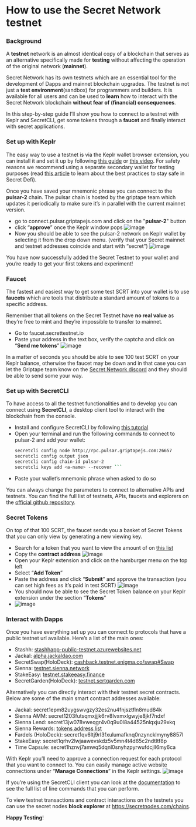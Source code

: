 # How to use the Secret Network testnet

### **Background**
A **testnet** network is an almost identical copy of a blockchain that serves as an alternative specifically made for **testing** without affecting the operation of the original network (**mainnet**).

Secret Network has its own testnets which are an essential tool for the development of Dapps and mainnet blockchain upgrades.
The testnet is not just a **test environment**(sandbox) for programmers and builders. It is available for all users and can be used to **learn** how to interact with the Secret Network blockchain **without fear of (financial) consequences**.

In this step-by-step guide I’ll show you how to connect to a testnet with Keplr and SecretCLI, get some tokens through a **faucet** and finally interact with secret applications.

### **Set up with Keplr**

The easy way to use a testnet is via the Keplr wallet browser extension, you can install it and set it up by following [this guide](https://keplr.crunch.help/getting-started/installing-keplr-wallet) or [this video](https://www.youtube.com/watch?v=HgFWNJdD7-U&list=PLxrw7YCKLEXvPNUJ1SFoHQUUQa4_Uwwdg&index=3). For safety reasons we recommend using a separate secondary wallet for testing purposes (read [this article](https://medium.com/@secretnetwork/how-to-avoid-scams-and-stay-safe-in-defi-b7309e123a7b) to learn about the best practices to stay safe in Secret Defi).

Once you have saved your mnemonic phrase you can connect to the **pulsar-2** chain. The pulsar chain is hosted by the griptape team which updates it periodically to make sure it’s in parallel with the current mainnet version.

- go to connect.pulsar.griptapejs.com and click on the "**pulsar-2**" button
- click “**approve**” once the Keplr window pops 
![image](docs/images/images/testnetguide_1.PNG)
- Now you should be able to see the pulsar-2 network on Keplr wallet by selecting it from the drop down menu. (verify that your Secret mainnet and testnet addresses coincide and start with “secret”)
![image](docs/images/images/testnetguide_2.PNG)

You have now successfully added the Secret Testnet to your wallet and you’re ready to get your first tokens and experiment!

### **Faucet**

The fastest and easiest way to get some test SCRT into your wallet is to use **faucets** which are tools that distribute a standard amount of tokens to a specific address.

Remember that all tokens on the Secret Testnet have **no real value** as they’re free to mint and they’re impossible to transfer to mainnet.

- Go to faucet.secrettestnet.io
- Paste your address in the text box, verify the captcha and click on “**Send me tokens**” 
![image](docs/images/images/testnetguide_3.PNG)

In a matter of seconds you should be able to see 100 test SCRT on your Keplr balance, otherwise the faucet may be down and in that case you can let the Griptape team know on the [Secret Network discord](chat.scrt.network) and they should be able to send some your way.

### **Set up with SecretCLI**

To have access to all the testnet functionalities and to develop you can connect using **SecretCLI**, a desktop client tool to interact with the blockchain from the console.

- Install and configure SecretCLI by following [this tutorial](https://docs.scrt.network/)
- Open your terminal and run the following commands to connect to pulsar-2 and add your wallet:
    ```sh secretcli config broadcast-mode sync
    secretcli config node http://rpc.pulsar.griptapejs.com:26657
    secretcli config output json
    secretcli config chain-id pulsar-2
    secretcli keys add <a-name> --recover ```
- Paste your wallet’s mnemonic phrase when asked to do so

You can always change the parameters to connect to alternative APIs and testnets. You can find the full list of testnets, APIs, faucets and explorers on the [official github repository](https://github.com/scrtlabs/testnet).

### **Secret Tokens**
On top of that 100 SCRT, the faucet sends you a basket of Secret Tokens that you can only view by generating a new viewing key.

- Search for a token that you want to view the amount of on [this list](https://docs.griptapejs.com/hackathon/glossary#tokens) 
- Copy the **contract address**
![image](docs/images/images/testnetguide_7.PNG)
- Open your Keplr extension and click on the hamburger menu on the top left
- Select “**Add Token**” 
- Paste the address and click “**Submit**” and approve the transaction (you can set high fees as it’s paid in test SCRT)
![image](docs/images/images/testnetguide_4.PNG)
- You should now be able to see the Secret Token balance on your Keplr extension under the section “**Tokens**”
- ![image](docs/images/images/testnetguide_5.PNG)

### **Interact with Dapps**

Once you have everything set up you can connect to protocols that have a public testnet url available. Here’s a list of the main ones:

- Stashh: [stashhapp-public-testnet.azurewebsites.net](https://stashhapp-public-testnet.azurewebsites.net/)
- Jackal: [alpha.jackaldao.com](https://alpha.jackaldao.com/)
- SecretSwap(HoloDeck): [cashback.testnet.enigma.co/swap#Swap](https://cashback.testnet.enigma.co/swap#Swap)
- Sienna: [testnet.sienna.network](https://testnet.sienna.network/)
- StakeEasy: [testnet.stakeeasy.finance](https://testnet.stakeeasy.finance/)
- SecretGarden(HoloDeck): [testnet.scrtgarden.com](https://testnet.scrtgarden.com/)

Alternatively you can directly interact with their testnet secret contracts. Below are some of the main smart contract addresses available:

- Jackal: secret1epm82uygswvgzy32es2nu4fnjsztfln8mud84k
- Sienna AMM: secret1203futsqmxjjjk6rv8lvxmxlgwyje8jkf7ndxf
- Sienna Lend: secret13jw078vweqgr4v0q9u0l8a44525nlqxju29xkq
- Sienna Rewards: [tokens address list](https://ethereumbridgebackendtestnet.azurewebsites.net/rewards)
- Fardels (HoloDeck): secret1qv6ltj9rl3fxulumafknq0nzyncklmyny8857l
- StakeEasy: secret1qrhv2lwjaawevskdz5v5mn4t4d65c2ndtltf8p
- Time Capsule: secret1hznvj7amwq5dqnl0snyhzpyrwufdcjll6my6ca

With Keplr you’ll need to approve a connection request for each protocol that you want to connect to. 
You can easily manage active website connections under “**Manage Connections**” in the Keplr settings. 
![image](docs/images/images/testnetguide_5.PNG)

If you’re using the SecretCLI client you can look at the [documentation](https://docs.scrt.network/cli/secretcli.html#secret-contracts) to see the full list of line commands that you can perform.

To view testnet transactions and contract interactions on the testnets you can use the secret nodes **block explorer** at https://secretnodes.com/chains.

**Happy Testing**!

